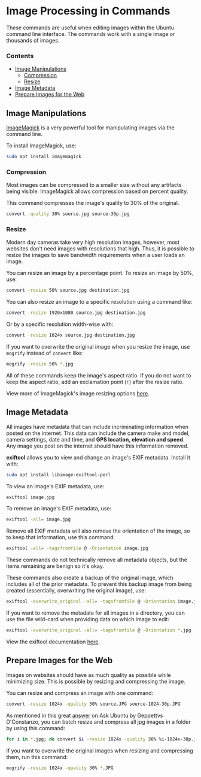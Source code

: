 # Image Processing in Commands

These commands are useful when editing images within the Ubuntu command line interface. The commands work with a single image or thousands of images.

### Contents

- [Image Manipulations](#image-manipulations)
    - [Compression](#compression)
    - [Resize](#resize)
- [Image Metadata](#image-metadata)
- [Prepare Images for the Web](#prepare-images-for-the-web)

## Image Manipulations

[ImageMagick](https://www.imagemagick.org/script/command-line-processing.php) is a very powerful tool for manipulating images via the command line.

To install ImageMagick, use:

```bash
sudo apt install imagemagick
```

### Compression

Most images can be compressed to a smaller size without any artifacts being visible. ImageMagick allows compression based on percent quality.

This command compresses the image's quality to 30% of the original.

```bash
convert -quality 30% source.jpg source-30p.jpg
```

### Resize

Modern day cameras take very high resolution images, however, most websites don't need images with resolutions that high. Thus, it is possible to resize the images to save bandwidth requirements when a user loads an image.

You can resize an image by a percentage point. To resize an image by 50%, use:

```bash
convert -resize 50% source.jpg destination.jpg
```

You can also resize an image to a specific resolution using a command like:

```bash
convert -resize 1920x1080 source.jpg destination.jpg
```

Or by a specific resolution width-wise with:

```bash
convert -resize 1024x source.jpg destination.jpg
```

If you want to overwrite the original image when you resize the image, use `mogrify` instead of `convert` like:

```bash
mogrify -resize 50% *.jpg
```

All of these commands keep the image's aspect ratio. If you do not want to keep the aspect ratio, add an exclamation point (`!`) after the resize ratio.

View more of ImageMagick's image resizing options [here](https://www.imagemagick.org/Usage/resize/).

## Image Metadata

All images have metadata that can include incriminating information when posted on the internet. This data can include the camera make and model, camera settings, date and time, and **GPS location, elevation and speed**. Any image you post on the internet should have this information removed.

**exiftool** allows you to view and change an image's EXIF metadata. Install it with:

```bash
sudo apt install libimage-exiftool-perl
```

To view an image's EXIF metadata, use:

```bash
exiftool image.jpg
```

To remove an image's EXIF metadata, use:

```bash
exiftool -all= image.jpg
```

Remove all EXIF metadata will also remove the orientation of the image, so to keep that information, use this command:

```bash
exiftool -all= -tagsfromfile @ -Orientation image.jpg
```

These commands do not technically remove all metadata objects, but the items remaining are benign so it's okay.

These commands also create a backup of the original image, which includes all of the prior metadata. To prevent this backup image from being created (essentially, overwriting the original image), use:

```bash
exiftool -overwrite_original -all= -tagsfromfile @ -Orientation image.jpg
```

If you want to remove the metadata for all images in a directory, you can use the file wild-card when providing data on which image to edit:

```bash
exiftool -overwrite_original -all= -tagsfromfile @ -Orientation *.jpg
```

View the exiftool documentation [here](http://www.sno.phy.queensu.ca/~phil/exiftool/exiftool_pod.html).

## Prepare Images for the Web

Images on websites should have as much quality as possible while minimizing size. This is possible by resizing and compressing the image.

You can resize and compress an image with one command:

```bash
convert -resize 1024x -quality 30% source.JPG source-1024-30p.JPG
```

As mentioned in this great [answer](https://askubuntu.com/a/781588) on Ask Ubuntu by Geppettvs D'Constanzo, you can batch resize and compress all jpg images in a folder by using this command:

```bash
for i in *.jpg; do convert $i -resize 1024x -quality 30% %i-1024x-30p.jpg; done;
```

If you want to overwrite the original images when resizing and compressing them, run this command:

```bash
mogrify -resize 1024x -quality 30% *.JPG
```
